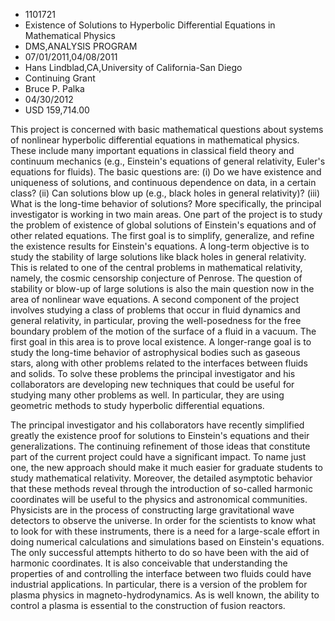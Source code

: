 
* 1101721
* Existence of Solutions to Hyperbolic Differential Equations in Mathematical Physics
* DMS,ANALYSIS PROGRAM
* 07/01/2011,04/08/2011
* Hans Lindblad,CA,University of California-San Diego
* Continuing Grant
* Bruce P. Palka
* 04/30/2012
* USD 159,714.00

This project is concerned with basic mathematical questions about systems of
nonlinear hyperbolic differential equations in mathematical physics. These
include many important equations in classical field theory and continuum
mechanics (e.g., Einstein's equations of general relativity, Euler's equations
for fluids). The basic questions are: (i) Do we have existence and uniqueness of
solutions, and continuous dependence on data, in a certain class? (ii) Can
solutions blow up (e.g., black holes in general relativity)? (iii) What is the
long-time behavior of solutions? More specifically, the principal investigator
is working in two main areas. One part of the project is to study the problem of
existence of global solutions of Einstein's equations and of other related
equations. The first goal is to simplify, generalize, and refine the existence
results for Einstein's equations. A long-term objective is to study the
stability of large solutions like black holes in general relativity. This is
related to one of the central problems in mathematical relativity, namely, the
cosmic censorship conjecture of Penrose. The question of stability or blow-up of
large solutions is also the main question now in the area of nonlinear wave
equations. A second component of the project involves studying a class of
problems that occur in fluid dynamics and general relativity, in particular,
proving the well-posedness for the free boundary problem of the motion of the
surface of a fluid in a vacuum. The first goal in this area is to prove local
existence. A longer-range goal is to study the long-time behavior of
astrophysical bodies such as gaseous stars, along with other problems related to
the interfaces between fluids and solids. To solve these problems the principal
investigator and his collaborators are developing new techniques that could be
useful for studying many other problems as well. In particular, they are using
geometric methods to study hyperbolic differential equations.

The principal investigator and his collaborators have recently simplified
greatly the existence proof for solutions to Einstein's equations and their
generalizations. The continuing refinement of those ideas that constitute part
of the current project could have a significant impact. To name just one, the
new approach should make it much easier for graduate students to study
mathematical relativity. Moreover, the detailed asymptotic behavior that these
methods reveal through the introduction of so-called harmonic coordinates will
be useful to the physics and astronomical communities. Physicists are in the
process of constructing large gravitational wave detectors to observe the
universe. In order for the scientists to know what to look for with these
instruments, there is a need for a large-scale effort in doing numerical
calculations and simulations based on Einstein's equations. The only successful
attempts hitherto to do so have been with the aid of harmonic coordinates. It is
also conceivable that understanding the properties of and controlling the
interface between two fluids could have industrial applications. In particular,
there is a version of the problem for plasma physics in magneto-hydrodynamics.
As is well known, the ability to control a plasma is essential to the
construction of fusion reactors.
